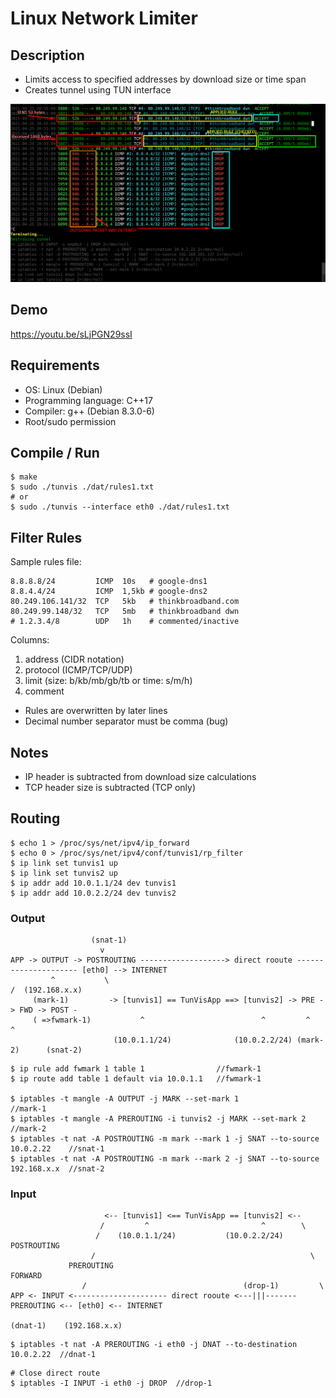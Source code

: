 # Linux Network Limiter

## Description

* Limits access to specified addresses by download size or time span
* Creates tunnel using TUN interface

![](doc/tunvis_log.png)


## Demo

https://youtu.be/sLjPGN29ssI

## Requirements

* OS: Linux (Debian)
* Programming language: C++17
* Compiler: g++ (Debian 8.3.0-6)
* Root/sudo permission


## Compile / Run
```
$ make
$ sudo ./tunvis ./dat/rules1.txt
# or
$ sudo ./tunvis --interface eth0 ./dat/rules1.txt
```


## Filter Rules

Sample rules file:
```
8.8.8.8/24         ICMP  10s   # google-dns1
8.8.4.4/24         ICMP  1,5kb # google-dns2
80.249.106.141/32  TCP   5kb   # thinkbroadband.com
80.249.99.148/32   TCP   5mb   # thinkbroadband dwn
# 1.2.3.4/8        UDP   1h    # commented/inactive
```
Columns:
1) address  (CIDR notation)
2) protocol (ICMP/TCP/UDP)
3) limit    (size: b/kb/mb/gb/tb or time: s/m/h)
4) comment
* Rules are overwritten by later lines
* Decimal number separator must be comma (bug)


## Notes

* IP header is subtracted from download size calculations
* TCP header size is subtracted (TCP only)
 

## Routing

```
$ echo 1 > /proc/sys/net/ipv4/ip_forward
$ echo 0 > /proc/sys/net/ipv4/conf/tunvis1/rp_filter
$ ip link set tunvis1 up
$ ip link set tunvis2 up
$ ip addr add 10.0.1.1/24 dev tunvis1
$ ip addr add 10.0.2.2/24 dev tunvis2
```


### Output

```
                  (snat-1) 
                    v
APP -> OUTPUT -> POSTROUTING -------------------> direct rooute --------------------- [eth0] --> INTERNET
         ^           \                                                               /  (192.168.x.x)
     (mark-1)         -> [tunvis1] == TunVisApp ==> [tunvis2] -> PRE -> FWD -> POST -
     ( =>fwmark-1)           ^                          ^         ^             ^
                       (10.0.1.1/24)              (10.0.2.2/24) (mark-2)      (snat-2)
```
```
$ ip rule add fwmark 1 table 1                //fwmark-1
$ ip route add table 1 default via 10.0.1.1   //fwmark-1

$ iptables -t mangle -A OUTPUT -j MARK --set-mark 1                  //mark-1
$ iptables -t mangle -A PREROUTING -i tunvis2 -j MARK --set-mark 2   //mark-2
$ iptables -t nat -A POSTROUTING -m mark --mark 1 -j SNAT --to-source 10.0.2.22    //snat-1
$ iptables -t nat -A POSTROUTING -m mark --mark 2 -j SNAT --to-source 192.168.x.x  //snat-2
```
    

### Input

```
                     <-- [tunvis1] <== TunVisApp == [tunvis2] <--
                    /         ^                         ^        \
                   /    (10.0.1.1/24)           (10.0.2.2/24)    POSTROUTING
                  /                                                \
             PREROUTING                                            FORWARD
                /                                   (drop-1)         \
APP <- INPUT <--------------------- direct rooute <---|||------- PREROUTING <-- [eth0] <-- INTERNET
                                                                    (dnat-1)    (192.168.x.x)
```
```
$ iptables -t nat -A PREROUTING -i eth0 -j DNAT --to-destination 10.0.2.22  //dnat-1
```
```
# Close direct route
$ iptables -I INPUT -i eth0 -j DROP  //drop-1
```
